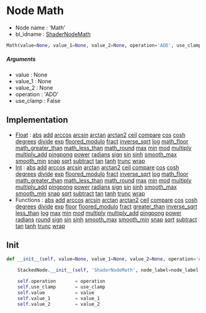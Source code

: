 # Node Math

- Node name : 'Math'
- bl_idname : [ShaderNodeMath](https://docs.blender.org/api/current/bpy.types.{bl_idname}.html)


``` python
Math(value=None, value_1=None, value_2=None, operation='ADD', use_clamp=False, node_label=None, node_color=None)
```
##### Arguments

- value : None
- value_1 : None
- value_2 : None
- operation : 'ADD'
- use_clamp : False

## Implementation

- [Float](/docs/GeoNodes/Float.md) : [abs](/docs/GeoNodes/Float.md#abs) [add](/docs/GeoNodes/Float.md#add) [arccos](/docs/GeoNodes/Float.md#arccos) [arcsin](/docs/GeoNodes/Float.md#arcsin) [arctan](/docs/GeoNodes/Float.md#arctan) [arctan2](/docs/GeoNodes/Float.md#arctan2) [ceil](/docs/GeoNodes/Float.md#ceil) [compare](/docs/GeoNodes/Float.md#compare) [cos](/docs/GeoNodes/Float.md#cos) [cosh](/docs/GeoNodes/Float.md#cosh) [degrees](/docs/GeoNodes/Float.md#degrees) [divide](/docs/GeoNodes/Float.md#divide) [exp](/docs/GeoNodes/Float.md#exp) [floored_modulo](/docs/GeoNodes/Float.md#floored_modulo) [fract](/docs/GeoNodes/Float.md#fract) [inverse_sqrt](/docs/GeoNodes/Float.md#inverse_sqrt) [log](/docs/GeoNodes/Float.md#log) [math_floor](/docs/GeoNodes/Float.md#math_floor) [math_greater_than](/docs/GeoNodes/Float.md#math_greater_than) [math_less_than](/docs/GeoNodes/Float.md#math_less_than) [math_round](/docs/GeoNodes/Float.md#math_round) [max](/docs/GeoNodes/Float.md#max) [min](/docs/GeoNodes/Float.md#min) [mod](/docs/GeoNodes/Float.md#mod) [multiply](/docs/GeoNodes/Float.md#multiply) [multiply_add](/docs/GeoNodes/Float.md#multiply_add) [pingpong](/docs/GeoNodes/Float.md#pingpong) [power](/docs/GeoNodes/Float.md#power) [radians](/docs/GeoNodes/Float.md#radians) [sign](/docs/GeoNodes/Float.md#sign) [sin](/docs/GeoNodes/Float.md#sin) [sinh](/docs/GeoNodes/Float.md#sinh) [smooth_max](/docs/GeoNodes/Float.md#smooth_max) [smooth_min](/docs/GeoNodes/Float.md#smooth_min) [snap](/docs/GeoNodes/Float.md#snap) [sqrt](/docs/GeoNodes/Float.md#sqrt) [subtract](/docs/GeoNodes/Float.md#subtract) [tan](/docs/GeoNodes/Float.md#tan) [tanh](/docs/GeoNodes/Float.md#tanh) [trunc](/docs/GeoNodes/Float.md#trunc) [wrap](/docs/GeoNodes/Float.md#wrap)
- [Int](/docs/GeoNodes/Int.md) : [abs](/docs/GeoNodes/Int.md#abs) [add](/docs/GeoNodes/Int.md#add) [arccos](/docs/GeoNodes/Int.md#arccos) [arcsin](/docs/GeoNodes/Int.md#arcsin) [arctan](/docs/GeoNodes/Int.md#arctan) [arctan2](/docs/GeoNodes/Int.md#arctan2) [ceil](/docs/GeoNodes/Int.md#ceil) [compare](/docs/GeoNodes/Int.md#compare) [cos](/docs/GeoNodes/Int.md#cos) [cosh](/docs/GeoNodes/Int.md#cosh) [degrees](/docs/GeoNodes/Int.md#degrees) [divide](/docs/GeoNodes/Int.md#divide) [exp](/docs/GeoNodes/Int.md#exp) [floored_modulo](/docs/GeoNodes/Int.md#floored_modulo) [fract](/docs/GeoNodes/Int.md#fract) [inverse_sqrt](/docs/GeoNodes/Int.md#inverse_sqrt) [log](/docs/GeoNodes/Int.md#log) [math_floor](/docs/GeoNodes/Int.md#math_floor) [math_greater_than](/docs/GeoNodes/Int.md#math_greater_than) [math_less_than](/docs/GeoNodes/Int.md#math_less_than) [math_round](/docs/GeoNodes/Int.md#math_round) [max](/docs/GeoNodes/Int.md#max) [min](/docs/GeoNodes/Int.md#min) [mod](/docs/GeoNodes/Int.md#mod) [multiply](/docs/GeoNodes/Int.md#multiply) [multiply_add](/docs/GeoNodes/Int.md#multiply_add) [pingpong](/docs/GeoNodes/Int.md#pingpong) [power](/docs/GeoNodes/Int.md#power) [radians](/docs/GeoNodes/Int.md#radians) [sign](/docs/GeoNodes/Int.md#sign) [sin](/docs/GeoNodes/Int.md#sin) [sinh](/docs/GeoNodes/Int.md#sinh) [smooth_max](/docs/GeoNodes/Int.md#smooth_max) [smooth_min](/docs/GeoNodes/Int.md#smooth_min) [snap](/docs/GeoNodes/Int.md#snap) [sqrt](/docs/GeoNodes/Int.md#sqrt) [subtract](/docs/GeoNodes/Int.md#subtract) [tan](/docs/GeoNodes/Int.md#tan) [tanh](/docs/GeoNodes/Int.md#tanh) [trunc](/docs/GeoNodes/Int.md#trunc) [wrap](/docs/GeoNodes/Int.md#wrap)
- Functions : [abs](/docs/GeoNodes/GeoNodes.md#abs) [add](/docs/GeoNodes/GeoNodes.md#add) [arccos](/docs/GeoNodes/GeoNodes.md#arccos) [arcsin](/docs/GeoNodes/GeoNodes.md#arcsin) [arctan](/docs/GeoNodes/GeoNodes.md#arctan) [arctan2](/docs/GeoNodes/GeoNodes.md#arctan2) [ceil](/docs/GeoNodes/GeoNodes.md#ceil) [compare](/docs/GeoNodes/GeoNodes.md#compare) [cos](/docs/GeoNodes/GeoNodes.md#cos) [cosh](/docs/GeoNodes/GeoNodes.md#cosh) [degrees](/docs/GeoNodes/GeoNodes.md#degrees) [divide](/docs/GeoNodes/GeoNodes.md#divide) [exp](/docs/GeoNodes/GeoNodes.md#exp) [floor](/docs/GeoNodes/GeoNodes.md#floor) [floored_modulo](/docs/GeoNodes/GeoNodes.md#floored_modulo) [fract](/docs/GeoNodes/GeoNodes.md#fract) [greater_than](/docs/GeoNodes/GeoNodes.md#greater_than) [inverse_sqrt](/docs/GeoNodes/GeoNodes.md#inverse_sqrt) [less_than](/docs/GeoNodes/GeoNodes.md#less_than) [log](/docs/GeoNodes/GeoNodes.md#log) [max](/docs/GeoNodes/GeoNodes.md#max) [min](/docs/GeoNodes/GeoNodes.md#min) [mod](/docs/GeoNodes/GeoNodes.md#mod) [multiply](/docs/GeoNodes/GeoNodes.md#multiply) [multiply_add](/docs/GeoNodes/GeoNodes.md#multiply_add) [pingpong](/docs/GeoNodes/GeoNodes.md#pingpong) [power](/docs/GeoNodes/GeoNodes.md#power) [radians](/docs/GeoNodes/GeoNodes.md#radians) [round](/docs/GeoNodes/GeoNodes.md#round) [sign](/docs/GeoNodes/GeoNodes.md#sign) [sin](/docs/GeoNodes/GeoNodes.md#sin) [sinh](/docs/GeoNodes/GeoNodes.md#sinh) [smooth_max](/docs/GeoNodes/GeoNodes.md#smooth_max) [smooth_min](/docs/GeoNodes/GeoNodes.md#smooth_min) [snap](/docs/GeoNodes/GeoNodes.md#snap) [sqrt](/docs/GeoNodes/GeoNodes.md#sqrt) [subtract](/docs/GeoNodes/GeoNodes.md#subtract) [tan](/docs/GeoNodes/GeoNodes.md#tan) [tanh](/docs/GeoNodes/GeoNodes.md#tanh) [trunc](/docs/GeoNodes/GeoNodes.md#trunc) [wrap](/docs/GeoNodes/GeoNodes.md#wrap)

## Init

``` python
def __init__(self, value=None, value_1=None, value_2=None, operation='ADD', use_clamp=False, node_label=None, node_color=None):

    StackedNode.__init__(self, 'ShaderNodeMath', node_label=node_label, node_color=node_color)

    self.operation       = operation
    self.use_clamp       = use_clamp
    self.value           = value
    self.value_1         = value_1
    self.value_2         = value_2
```

